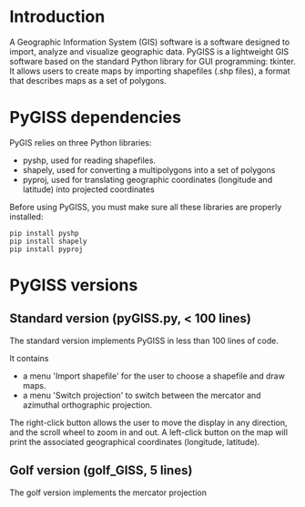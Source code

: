 # Introduction

A Geographic Information System (GIS) software is a software designed to import, analyze and visualize geographic data.
PyGISS is a lightweight GIS software based on the standard Python library for GUI programming: tkinter.
It allows users to create maps by importing shapefiles (.shp files), a format that describes maps as a set of polygons.

# PyGISS dependencies

PyGIS relies on three Python libraries:

* pyshp, used for reading shapefiles.
* shapely, used for converting a multipolygons into a set of polygons
* pyproj, used for translating geographic coordinates (longitude and latitude) into projected coordinates

Before using PyGISS, you must make sure all these libraries are properly installed:

```
pip install pyshp
pip install shapely
pip install pyproj
```

# PyGISS versions

## Standard version (pyGISS.py, < 100 lines)

The standard version implements PyGISS in less than 100 lines of code.

It contains 
* a menu 'Import shapefile' for the user to choose a shapefile and draw maps.
* a menu 'Switch projection' to switch between the mercator and azimuthal orthographic projection.

The right-click button allows the user to move the display in any direction, and the scroll wheel to zoom in and out.
A left-click button on the map will print the associated geographical coordinates (longitude, latitude).

## Golf version (golf_GISS, 5 lines)

The golf version implements the mercator projection
